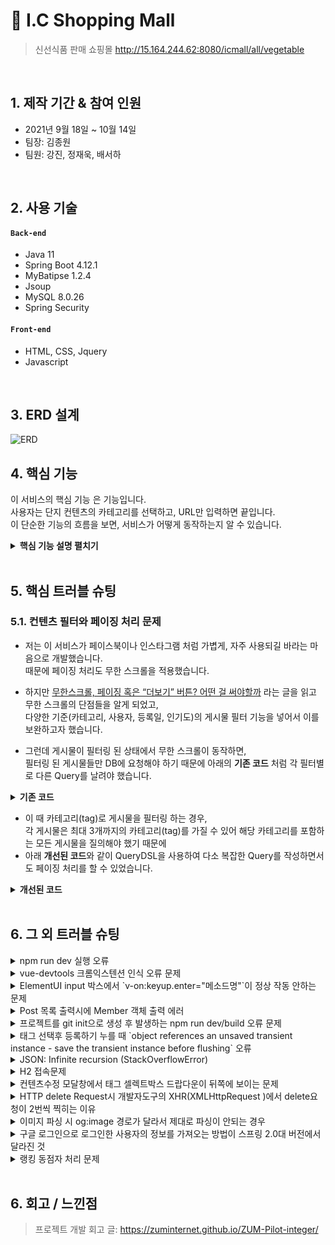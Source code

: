 # :pushpin: I.C Shopping Mall
> 신선식품 판매 쇼핑몰 
>http://15.164.244.62:8080/icmall/all/vegetable  

</br>

## 1. 제작 기간 & 참여 인원
- 2021년 9월 18일 ~ 10월 14일
- 팀장: 김종원 
- 팀원: 강진, 정재욱, 배서하

</br>

## 2. 사용 기술
#### `Back-end`
  - Java 11
  - Spring Boot 4.12.1
  - MyBatipse 1.2.4 
  - Jsoup
  - MySQL 8.0.26
  - Spring Security
#### `Front-end`
  - HTML, CSS, Jquery
  - Javascript

</br>

## 3. ERD 설계
![ERD](https://user-images.githubusercontent.com/65885458/144964958-a7af2267-ffef-4019-b87b-af70776ca96d.png)


## 4. 핵심 기능
이 서비스의 핵심 기능 은 기능입니다.  
사용자는 단지 컨텐츠의 카테고리를 선택하고, URL만 입력하면 끝입니다.  
이 단순한 기능의 흐름을 보면, 서비스가 어떻게 동작하는지 알 수 있습니다.  

<details>
<summary><b>핵심 기능 설명 펼치기</b></summary>
<div markdown="1">

### 4.1. 전체 흐름
![](https://zuminternet.github.io/images/portal/post/2019-04-22-ZUM-Pilot-integer/flow1.png)

### 4.2. 사용자 요청
![](https://zuminternet.github.io/images/portal/post/2019-04-22-ZUM-Pilot-integer/flow_vue.png)

- **URL 정규식 체크** :pushpin: [코드 확인](https://github.com/Integerous/goQuality/blob/b587bbff4dce02e3bec4f4787151a9b6fa326319/frontend/src/components/PostInput.vue#L67)
  - Vue.js로 렌더링된 화면단에서, 사용자가 등록을 시도한 URL의 모양새를 정규식으로 확인합니다.
  - URL의 모양새가 아닌 경우, 에러 메세지를 띄웁니다.

- **Axios 비동기 요청** :pushpin: [코드 확인]()
  - URL의 모양새인 경우, 컨텐츠를 등록하는 POST 요청을 비동기로 날립니다.

### 4.3. Controller

![](https://zuminternet.github.io/images/portal/post/2019-04-22-ZUM-Pilot-integer/flow_controller.png)

- **요청 처리** :pushpin: [코드 확인](https://github.com/Integerous/goQuality/blob/b2c5e60761b6308f14eebe98ccdb1949de6c4b99/src/main/java/goQuality/integerous/controller/PostRestController.java#L55)
  - Controller에서는 요청을 화면단에서 넘어온 요청을 받고, Service 계층에 로직 처리를 위임합니다.

- **결과 응답** :pushpin: [코드 확인]()
  - Service 계층에서 넘어온 로직 처리 결과(메세지)를 화면단에 응답해줍니다.

### 4.4. Service

![](https://zuminternet.github.io/images/portal/post/2019-04-22-ZUM-Pilot-integer/flow_service1.png)

- **Http 프로토콜 추가 및 trim()** :pushpin: [코드 확인]()
  - 사용자가 URL 입력 시 Http 프로토콜을 생략하거나 공백을 넣은 경우,  
  올바른 URL이 될 수 있도록 Http 프로토콜을 추가해주고, 공백을 제거해줍니다.

- **URL 접속 확인** :pushpin: [코드 확인]()
  - 화면단에서 모양새만 확인한 URL이 실제 리소스로 연결되는지 HttpUrlConnection으로 테스트합니다.
  - 이 때, 빠른 응답을 위해 Request Method를 GET이 아닌 HEAD를 사용했습니다.
  - (HEAD 메소드는 GET 메소드의 응답 결과의 Body는 가져오지 않고, Header만 확인하기 때문에 GET 메소드에 비해 응답속도가 빠릅니다.)

  ![](https://zuminternet.github.io/images/portal/post/2019-04-22-ZUM-Pilot-integer/flow_service2.png)

- **Jsoup 이미지, 제목 파싱** :pushpin: [코드 확인]()
  - URL 접속 확인결과 유효하면 Jsoup을 사용해서 입력된 URL의 이미지와 제목을 파싱합니다.
  - 이미지는 Open Graphic Tag를 우선적으로 파싱하고, 없을 경우 첫 번째 이미지와 제목을 파싱합니다.
  - 컨텐츠에 이미지가 없을 경우, 미리 설정해둔 기본 이미지를 사용하고, 제목이 없을 경우 생략합니다.


### 4.5. Repository

![](https://zuminternet.github.io/images/portal/post/2019-04-22-ZUM-Pilot-integer/flow_repo.png)

- **컨텐츠 저장** :pushpin: [코드 확인]()
  - URL 유효성 체크와 이미지, 제목 파싱이 끝난 컨텐츠는 DB에 저장합니다.
  - 저장된 컨텐츠는 다시 Repository - Service - Controller를 거쳐 화면단에 송출됩니다.

</div>
</details>

</br>

## 5. 핵심 트러블 슈팅
### 5.1. 컨텐츠 필터와 페이징 처리 문제
- 저는 이 서비스가 페이스북이나 인스타그램 처럼 가볍게, 자주 사용되길 바라는 마음으로 개발했습니다.  
때문에 페이징 처리도 무한 스크롤을 적용했습니다.

- 하지만 [무한스크롤, 페이징 혹은 “더보기” 버튼? 어떤 걸 써야할까](https://cyberx.tistory.com/82) 라는 글을 읽고 무한 스크롤의 단점들을 알게 되었고,  
다양한 기준(카테고리, 사용자, 등록일, 인기도)의 게시물 필터 기능을 넣어서 이를 보완하고자 했습니다.

- 그런데 게시물이 필터링 된 상태에서 무한 스크롤이 동작하면,  
필터링 된 게시물들만 DB에 요청해야 하기 때문에 아래의 **기존 코드** 처럼 각 필터별로 다른 Query를 날려야 했습니다.

<details>
<summary><b>기존 코드</b></summary>
<div markdown="1">

~~~java
/**
 * 게시물 Top10 (기준: 댓글 수 + 좋아요 수)
 * @return 인기순 상위 10개 게시물
 */
public Page<PostResponseDto> listTopTen() {

    PageRequest pageRequest = PageRequest.of(0, 10, Sort.Direction.DESC, "rankPoint", "likeCnt");
    return postRepository.findAll(pageRequest).map(PostResponseDto::new);
}

/**
 * 게시물 필터 (Tag Name)
 * @param tagName 게시물 박스에서 클릭한 태그 이름
 * @param pageable 페이징 처리를 위한 객체
 * @return 해당 태그가 포함된 게시물 목록
 */
public Page<PostResponseDto> listFilteredByTagName(String tagName, Pageable pageable) {

    return postRepository.findAllByTagName(tagName, pageable).map(PostResponseDto::new);
}

// ... 게시물 필터 (Member) 생략 

/**
 * 게시물 필터 (Date)
 * @param createdDate 게시물 박스에서 클릭한 날짜
 * @return 해당 날짜에 등록된 게시물 목록
 */
public List<PostResponseDto> listFilteredByDate(String createdDate) {

    // 등록일 00시부터 24시까지
    LocalDateTime start = LocalDateTime.of(LocalDate.parse(createdDate), LocalTime.MIN);
    LocalDateTime end = LocalDateTime.of(LocalDate.parse(createdDate), LocalTime.MAX);

    return postRepository
                    .findAllByCreatedAtBetween(start, end)
                    .stream()
                    .map(PostResponseDto::new)
                    .collect(Collectors.toList());
    }
~~~

</div>
</details>

- 이 때 카테고리(tag)로 게시물을 필터링 하는 경우,  
각 게시물은 최대 3개까지의 카테고리(tag)를 가질 수 있어 해당 카테고리를 포함하는 모든 게시물을 질의해야 했기 때문에  
- 아래 **개선된 코드**와 같이 QueryDSL을 사용하여 다소 복잡한 Query를 작성하면서도 페이징 처리를 할 수 있었습니다.

<details>
<summary><b>개선된 코드</b></summary>
<div markdown="1">

~~~java
/**
 * 게시물 필터 (Tag Name)
 */
@Override
public Page<Post> findAllByTagName(String tagName, Pageable pageable) {

    QueryResults<Post> results = queryFactory
            .selectFrom(post)
            .innerJoin(postTag)
                .on(post.idx.eq(postTag.post.idx))
            .innerJoin(tag)
                .on(tag.idx.eq(postTag.tag.idx))
            .where(tag.name.eq(tagName))
            .orderBy(post.idx.desc())
                .limit(pageable.getPageSize())
                .offset(pageable.getOffset())
            .fetchResults();

    return new PageImpl<>(results.getResults(), pageable, results.getTotal());
}
~~~

</div>
</details>

</br>

## 6. 그 외 트러블 슈팅
<details>
<summary>npm run dev 실행 오류</summary>
<div markdown="1">

- Webpack-dev-server 버전을 3.0.0으로 다운그레이드로 해결
- `$ npm install —save-dev webpack-dev-server@3.0.0`

</div>
</details>

<details>
<summary>vue-devtools 크롬익스텐션 인식 오류 문제</summary>
<div markdown="1">
  
  - main.js 파일에 `Vue.config.devtools = true` 추가로 해결
  - [https://github.com/vuejs/vue-devtools/issues/190](https://github.com/vuejs/vue-devtools/issues/190)
  
</div>
</details>

<details>
<summary>ElementUI input 박스에서 `v-on:keyup.enter="메소드명"`이 정상 작동 안하는 문제</summary>
<div markdown="1">
  
  - `v-on:keyup.enter.native=""` 와 같이 .native 추가로 해결
  
</div>
</details>

<details>
<summary> Post 목록 출력시에 Member 객체 출력 에러 </summary>
<div markdown="1">
  
  - 에러 메세지(500에러)
    - No serializer found for class org.hibernate.proxy.pojo.javassist.JavassistLazyInitializer and no properties discovered to create BeanSerializer (to avoid exception, disable SerializationConfig.SerializationFeature.FAIL_ON_EMPTY_BEANS)
  - 해결
    - Post 엔티티에 @ManyToOne 연관관계 매핑을 LAZY 옵션에서 기본(EAGER)옵션으로 수정
  
</div>
</details>
    
<details>
<summary> 프로젝트를 git init으로 생성 후 발생하는 npm run dev/build 오류 문제 </summary>
<div markdown="1">
  
  ```jsx
    $ npm run dev
    npm ERR! path C:\Users\integer\IdeaProjects\pilot\package.json
    npm ERR! code ENOENT
    npm ERR! errno -4058
    npm ERR! syscall open
    npm ERR! enoent ENOENT: no such file or directory, open 'C:\Users\integer\IdeaProjects\pilot\package.json'
    npm ERR! enoent This is related to npm not being able to find a file.
    npm ERR! enoent

    npm ERR! A complete log of this run can be found in:
    npm ERR!     C:\Users\integer\AppData\Roaming\npm-cache\_logs\2019-02-25T01_23_19_131Z-debug.log
  ```
  
  - 단순히 npm run dev/build 명령을 입력한 경로가 문제였다.
   
</div>
</details>    

<details>
<summary> 태그 선택후 등록하기 누를 때 `object references an unsaved transient instance - save the transient instance before flushing` 오류</summary>
<div markdown="1">
  
  - Post 엔티티의 @ManyToMany에 영속성 전이(cascade=CascadeType.ALL) 추가
    - JPA에서 Entity를 저장할 때 연관된 모든 Entity는 영속상태여야 한다.
    - CascadeType.PERSIST 옵션으로 부모와 자식 Enitity를 한 번에 영속화할 수 있다.
    - 참고
        - [https://stackoverflow.com/questions/2302802/object-references-an-unsaved-transient-instance-save-the-transient-instance-be/10680218](https://stackoverflow.com/questions/2302802/object-references-an-unsaved-transient-instance-save-the-transient-instance-be/10680218)
   
</div>
</details>    

<details>
<summary> JSON: Infinite recursion (StackOverflowError)</summary>
<div markdown="1">
  
  - @JsonIgnoreProperties 사용으로 해결
    - 참고
        - [http://springquay.blogspot.com/2016/01/new-approach-to-solve-json-recursive.html](http://springquay.blogspot.com/2016/01/new-approach-to-solve-json-recursive.html)
        - [https://stackoverflow.com/questions/3325387/infinite-recursion-with-jackson-json-and-hibernate-jpa-issue](https://stackoverflow.com/questions/3325387/infinite-recursion-with-jackson-json-and-hibernate-jpa-issue)
        
</div>
</details>  
    
<details>
<summary> H2 접속문제</summary>
<div markdown="1">
  
  - H2의 JDBC URL이 jdbc:h2:~/test 으로 되어있으면 jdbc:h2:mem:testdb 으로 변경해서 접속해야 한다.
        
</div>
</details> 
    
<details>
<summary> 컨텐츠수정 모달창에서 태그 셀렉트박스 드랍다운이 뒤쪽에 보이는 문제</summary>
<div markdown="1">
  
   - ElementUI의 Global Config에 옵션 추가하면 해결
     - main.js 파일에 `Vue.us(ElementUI, { zIndex: 9999 });` 옵션 추가(9999 이하면 안됌)
   - 참고
     - [https://element.eleme.io/#/en-US/component/quickstart#global-config](https://element.eleme.io/#/en-US/component/quickstart#global-config)
        
</div>
</details> 

<details>
<summary> HTTP delete Request시 개발자도구의 XHR(XMLHttpRequest )에서 delete요청이 2번씩 찍히는 이유</summary>
<div markdown="1">
  
  - When you try to send a XMLHttpRequest to a different domain than the page is hosted, you are violating the same-origin policy. However, this situation became somewhat common, many technics are introduced. CORS is one of them.

        In short, server that you are sending the DELETE request allows cross domain requests. In the process, there should be a **preflight** call and that is the **HTTP OPTION** call.

        So, you are having two responses for the **OPTION** and **DELETE** call.

        see [MDN page for CORS](https://developer.mozilla.org/en-US/docs/Web/HTTP/Access_control_CORS).

    - 출처 : [https://stackoverflow.com/questions/35808655/why-do-i-get-back-2-responses-of-200-and-204-when-using-an-ajax-call-to-delete-o](https://stackoverflow.com/questions/35808655/why-do-i-get-back-2-responses-of-200-and-204-when-using-an-ajax-call-to-delete-o)
        
</div>
</details> 

<details>
<summary> 이미지 파싱 시 og:image 경로가 달라서 제대로 파싱이 안되는 경우</summary>
<div markdown="1">
  
  - UserAgent 설정으로 해결
        - [https://www.javacodeexamples.com/jsoup-set-user-agent-example/760](https://www.javacodeexamples.com/jsoup-set-user-agent-example/760)
        - [http://www.useragentstring.com/](http://www.useragentstring.com/)
        
</div>
</details> 
    
<details>
<summary> 구글 로그인으로 로그인한 사용자의 정보를 가져오는 방법이 스프링 2.0대 버전에서 달라진 것</summary>
<div markdown="1">
  
  - 1.5대 버전에서는 Controller의 인자로 Principal을 넘기면 principal.getName(0에서 바로 꺼내서 쓸 수 있었는데, 2.0대 버전에서는 principal.getName()의 경우 principal 객체.toString()을 반환한다.
    - 1.5대 버전에서 principal을 사용하는 경우
    - 아래와 같이 사용했다면,

    ```jsx
    @RequestMapping("/sso/user")
    @SuppressWarnings("unchecked")
    public Map<String, String> user(Principal principal) {
        if (principal != null) {
            OAuth2Authentication oAuth2Authentication = (OAuth2Authentication) principal;
            Authentication authentication = oAuth2Authentication.getUserAuthentication();
            Map<String, String> details = new LinkedHashMap<>();
            details = (Map<String, String>) authentication.getDetails();
            logger.info("details = " + details);  // id, email, name, link etc.
            Map<String, String> map = new LinkedHashMap<>();
            map.put("email", details.get("email"));
            return map;
        }
        return null;
    }
    ```

    - 2.0대 버전에서는
    - 아래와 같이 principal 객체의 내용을 꺼내 쓸 수 있다.

    ```jsx
    UsernamePasswordAuthenticationToken token =
                    (UsernamePasswordAuthenticationToken) SecurityContextHolder
                            .getContext().getAuthentication();
            Map<String, Object> map = (Map<String, Object>) token.getPrincipal();

            String email = String.valueOf(map.get("email"));
            post.setMember(memberRepository.findByEmail(email));
    ```
        
</div>
</details> 
    
<details>
<summary> 랭킹 동점자 처리 문제</summary>
<div markdown="1">
  
  - PageRequest의 Sort부분에서 properties를 "rankPoint"를 주고 "likeCnt"를 줘서 댓글수보다 좋아요수가 우선순위 갖도록 설정.
  - 좋아요 수도 똑같다면..........
        
</div>
</details> 
    
</br>

## 6. 회고 / 느낀점
>프로젝트 개발 회고 글: https://zuminternet.github.io/ZUM-Pilot-integer/
